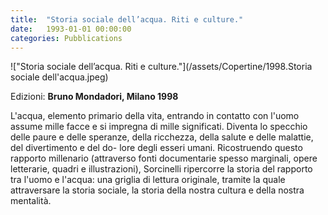 ```yaml
---
title:  "Storia sociale dell’acqua. Riti e culture."
date:   1993-01-01 00:00:00
categories: Pubblications
---
```


!["Storia sociale dell’acqua. Riti e culture."](/assets/Copertine/1998.Storia sociale dell'acqua.jpeg)

Edizioni: **Bruno Mondadori, Milano 1998**

L'acqua, elemento primario della vita, entrando in contatto con l'uomo assume mille facce e si impregna di mille significati. Diventa lo specchio delle paure e delle speranze, della ricchezza, della salute e delle malattie, del divertimento e del do- lore degli esseri umani. Ricostruendo questo rapporto millenario (attraverso fonti documentarie spesso marginali, opere letterarie, quadri e illustrazioni), Sorcinelli ripercorre la storia del rapporto tra l'uomo e l'acqua: una griglia di lettura originale, tramite la quale attraversare la storia sociale, la storia della nostra cultura e della nostra mentalità.